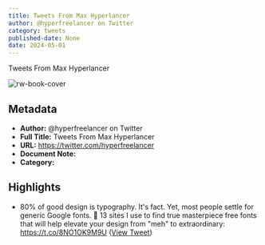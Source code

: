 ```yaml
---
title: Tweets From Max Hyperlancer
author: @hyperfreelancer on Twitter
category: tweets
published-date: None
date: 2024-05-01
---
```

Tweets From Max Hyperlancer

![rw-book-cover](https://pbs.twimg.com/profile_images/1656313919122571264/ab8tsgAU.jpg)

## Metadata
- **Author:** @hyperfreelancer on Twitter
- **Full Title:** Tweets From Max Hyperlancer
- **URL:** https://twitter.com/hyperfreelancer
- **Document Note:** 
- **Category:**

## Highlights
- 80% of good design is typography. It's fact.
  Yet, most people settle for generic Google fonts. 🫤
  13 sites I use to find true masterpiece free fonts that will help elevate your design from "meh" to extraordinary: https://t.co/8NO1OK9M9U ([View Tweet](https://twitter.com/hyperfreelancer/status/1671178174645010433))
